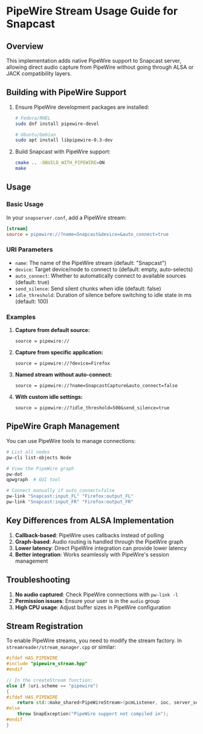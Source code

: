 # PipeWire Stream Usage Guide for Snapcast

## Overview

This implementation adds native PipeWire support to Snapcast server, allowing direct audio capture from PipeWire without going through ALSA or JACK compatibility layers.

## Building with PipeWire Support

1. Ensure PipeWire development packages are installed:
   ```bash
   # Fedora/RHEL
   sudo dnf install pipewire-devel
   
   # Ubuntu/Debian
   sudo apt install libpipewire-0.3-dev
   ```

2. Build Snapcast with PipeWire support:
   ```bash
   cmake .. -DBUILD_WITH_PIPEWIRE=ON
   make
   ```

## Usage

### Basic Usage

In your `snapserver.conf`, add a PipeWire stream:

```ini
[stream]
source = pipewire://?name=Snapcast&device=&auto_connect=true
```

### URI Parameters

- `name`: The name of the PipeWire stream (default: "Snapcast")
- `device`: Target device/node to connect to (default: empty, auto-selects)
- `auto_connect`: Whether to automatically connect to available sources (default: true)
- `send_silence`: Send silent chunks when idle (default: false)
- `idle_threshold`: Duration of silence before switching to idle state in ms (default: 100)

### Examples

1. **Capture from default source:**
   ```
   source = pipewire://
   ```

2. **Capture from specific application:**
   ```
   source = pipewire://?device=Firefox
   ```

3. **Named stream without auto-connect:**
   ```
   source = pipewire://?name=SnapcastCapture&auto_connect=false
   ```

4. **With custom idle settings:**
   ```
   source = pipewire://?idle_threshold=500&send_silence=true
   ```

## PipeWire Graph Management

You can use PipeWire tools to manage connections:

```bash
# List all nodes
pw-cli list-objects Node

# View the PipeWire graph
pw-dot
qpwgraph  # GUI tool

# Connect manually if auto_connect=false
pw-link "Snapcast:input_FL" "Firefox:output_FL"
pw-link "Snapcast:input_FR" "Firefox:output_FR"
```

## Key Differences from ALSA Implementation

1. **Callback-based**: PipeWire uses callbacks instead of polling
2. **Graph-based**: Audio routing is handled through the PipeWire graph
3. **Lower latency**: Direct PipeWire integration can provide lower latency
4. **Better integration**: Works seamlessly with PipeWire's session management

## Troubleshooting

1. **No audio captured**: Check PipeWire connections with `pw-link -l`
2. **Permission issues**: Ensure your user is in the `audio` group
3. **High CPU usage**: Adjust buffer sizes in PipeWire configuration

## Stream Registration

To enable PipeWire streams, you need to modify the stream factory. In `streamreader/stream_manager.cpp` or similar:

```cpp
#ifdef HAS_PIPEWIRE
#include "pipewire_stream.hpp"
#endif

// In the createStream function:
else if (uri.scheme == "pipewire")
{
#ifdef HAS_PIPEWIRE
    return std::make_shared<PipeWireStream>(pcmListener, ioc, server_settings, uri);
#else
    throw SnapException("PipeWire support not compiled in");
#endif
}
```
